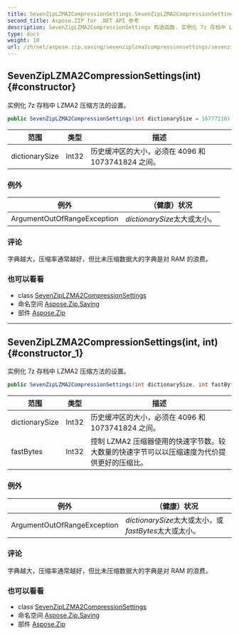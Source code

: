 ```yaml
---
title: SevenZipLZMA2CompressionSettings.SevenZipLZMA2CompressionSettings
second_title: Aspose.ZIP for .NET API 参考
description: SevenZipLZMA2CompressionSettings 构造函数. 实例化 7z 存档中 LZMA2 压缩方法的设置
type: docs
weight: 10
url: /zh/net/aspose.zip.saving/sevenziplzma2compressionsettings/sevenziplzma2compressionsettings/
---
```

## SevenZipLZMA2CompressionSettings(int) {#constructor}

实例化 7z 存档中 LZMA2 压缩方法的设置。

```csharp
public SevenZipLZMA2CompressionSettings(int dictionarySize = 16777216)
```

| 范围 | 类型 | 描述 |
| --- | --- | --- |
| dictionarySize | Int32 | 历史缓冲区的大小，必须在 4096 和 1073741824 之间。 |

### 例外

| 例外 | （健康）状况 |
| --- | --- |
| ArgumentOutOfRangeException | *dictionarySize*太大或太小。 |

### 评论

字典越大，压缩率通常越好，但比未压缩数据大的字典是对 RAM 的浪费。

### 也可以看看

* class [SevenZipLZMA2CompressionSettings](../)
* 命名空间 [Aspose.Zip.Saving](../../sevenziplzma2compressionsettings/)
* 部件 [Aspose.Zip](../../../)

---

## SevenZipLZMA2CompressionSettings(int, int) {#constructor_1}

实例化 7z 存档中 LZMA2 压缩方法的设置。

```csharp
public SevenZipLZMA2CompressionSettings(int dictionarySize, int fastBytes = 32)
```

| 范围 | 类型 | 描述 |
| --- | --- | --- |
| dictionarySize | Int32 | 历史缓冲区的大小，必须在 4096 和 1073741824 之间。 |
| fastBytes | Int32 | 控制 LZMA2 压缩器使用的快速字节数。较大数量的快速字节可以以压缩速度为代价提供更好的压缩比。 |

### 例外

| 例外 | （健康）状况 |
| --- | --- |
| ArgumentOutOfRangeException | *dictionarySize*太大或太小，或*fastBytes*太大或太小。 |

### 评论

字典越大，压缩率通常越好，但比未压缩数据大的字典是对 RAM 的浪费。

### 也可以看看

* class [SevenZipLZMA2CompressionSettings](../)
* 命名空间 [Aspose.Zip.Saving](../../sevenziplzma2compressionsettings/)
* 部件 [Aspose.Zip](../../../)


